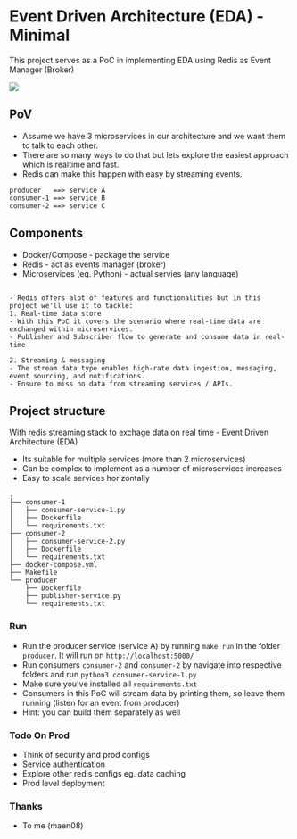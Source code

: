 # Event Driven Architecture (EDA) - Minimal 
This project serves as a PoC in implementing EDA using Redis as Event Manager (Broker)

![](https://images.ctfassets.net/9ijoq4ake70f/77eAY6nEWk7L2EDfymylL9/e6e740fb2d60ce953cd3c9b7ebf1fd2a/EDA-1.png)

## PoV
- Assume we have 3 microservices in our architecture and we want them to talk to each other.
- There are so many ways to do that but lets explore the easiest approach which is realtime and fast. 
- Redis can make this happen with easy by streaming events.

```
producer   ==> service A
consumer-1 ==> service B
consumer-2 ==> service C

```

## Components
- Docker/Compose - package the service
- Redis  - act as events manager (broker)
- Microservices (eg. Python) - actual servies (any language)


```

- Redis offers alot of features and functionalities but in this project we'll use it to tackle:
1. Real-time data store
- With this PoC it covers the scenario where real-time data are exchanged within microservices.
- Publisher and Subscriber flow to generate and consume data in real-time

2. Streaming & messaging
- The stream data type enables high-rate data ingestion, messaging, event sourcing, and notifications.
- Ensure to miss no data from streaming services / APIs.

```

## Project structure
 With redis streaming stack to exchage data on real time - Event Driven Architecture (EDA)
- Its suitable for multiple services (more than 2 microservices)
- Can be complex to implement as a number of microservices increases
- Easy to scale services horizontally 

```
.
├── consumer-1
│   ├── consumer-service-1.py
│   ├── Dockerfile
│   └── requirements.txt
├── consumer-2
│   ├── consumer-service-2.py
│   ├── Dockerfile
│   └── requirements.txt
├── docker-compose.yml
├── Makefile
└── producer
    ├── Dockerfile
    ├── publisher-service.py
    └── requirements.txt

```

### Run
- Run the producer service (service A) by running `make run` in the folder `producer`. It will run on `http://localhost:5000/`
- Run consumers `consumer-2` and `consumer-2` by navigate into respective folders and run `python3 consumer-service-1.py`
- Make sure you've installed all `requirements.txt`
- Consumers in this PoC will stream data by printing them, so leave them running (listen for an event from producer)
- Hint: you can build them separately as well


### Todo On Prod
- Think of security and prod configs
- Service authentication
- Explore other redis configs eg. data caching 
- Prod level deployment


### Thanks
- To me (maen08) 